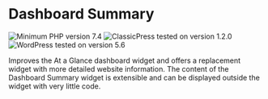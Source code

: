 # Dashboard Summary

![Minimum PHP version 7.4](https://img.shields.io/badge/PHP_min-7.4-8892bf.svg?style=flat-square)
![ClassicPress tested on version 1.2.0](https://img.shields.io/badge/ClassicPress-1.2.0-03768e.svg?style=flat-square)
![WordPress tested on version 5.6](https://img.shields.io/badge/WordPress-5.6-0073aa.svg?style=flat-square)

Improves the At a Glance dashboard widget and offers a replacement widget with more detailed website information. The content of the Dashboard Summary widget is extensible and can be displayed outside the widget with very little code.
